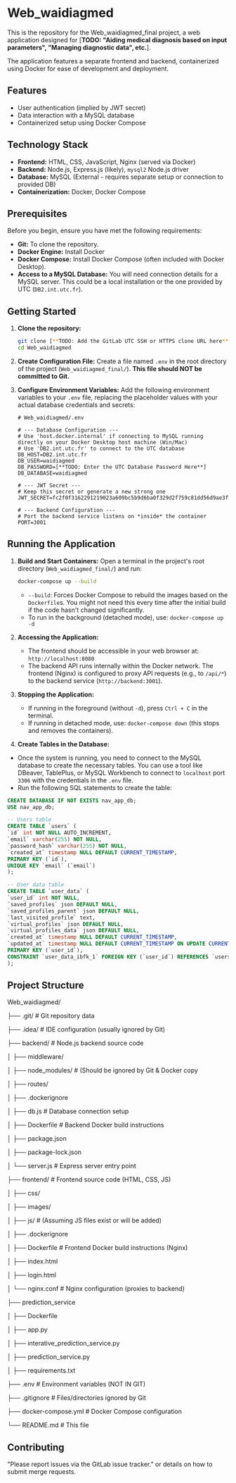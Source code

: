 # Web_waidiagmed

This is the repository for the Web_waidiagmed_final project, a web application designed for [**TODO: "Aiding medical diagnosis based on input parameters", "Managing diagnostic data", etc.**].

The application features a separate frontend and backend, containerized using Docker for ease of development and deployment.

## Features

*   User authentication (implied by JWT secret)
*   Data interaction with a MySQL database
*   Containerized setup using Docker Compose

## Technology Stack

*   **Frontend:** HTML, CSS, JavaScript, Nginx (served via Docker)
*   **Backend:** Node.js, Express.js (likely), `mysql2` Node.js driver
*   **Database:** MySQL (External - requires separate setup or connection to provided DB)
*   **Containerization:** Docker, Docker Compose

## Prerequisites

Before you begin, ensure you have met the following requirements:

*   **Git:** To clone the repository.
*   **Docker Engine:** Install Docker
*   **Docker Compose:** Install Docker Compose (often included with Docker Desktop).
*   **Access to a MySQL Database:** You will need connection details for a MySQL server. This could be a local installation or the one provided by UTC (`DB2.int.utc.fr`).

## Getting Started

1.  **Clone the repository:**
    ```bash
    git clone [**TODO: Add the GitLab UTC SSH or HTTPS clone URL here**]
    cd Web_waidiagmed
    ```

2.  **Create Configuration File:**
    Create a file named `.env` in the root directory of the project (`Web_waidiagmed_final/`). **This file should NOT be committed to Git.**

3.  **Configure Environment Variables:**
    Add the following environment variables to your `.env` file, replacing the placeholder values with your actual database credentials and secrets:

    ```dotenv
    # Web_waidiagmed/.env

    # --- Database Configuration ---
    # Use 'host.docker.internal' if connecting to MySQL running directly on your Docker Desktop host machine (Win/Mac)
    # Use 'DB2.int.utc.fr' to connect to the UTC database
    DB_HOST=DB2.int.utc.fr
    DB_USER=waidiagmed
    DB_PASSWORD=[**TODO: Enter the UTC Database Password Here**]
    DB_DATABASE=waidiagmed

    # --- JWT Secret ---
    # Keep this secret or generate a new strong one
    JWT_SECRET=fc2f0f3162291219023a609bc5b9d6ba0f329d2f759c81dd56d9ae3fe024a61e2924b40f5a9592e4fc30ca2ee0d4a931eb46302cde6f632e74306c0289c6033036c209d6fbe3bf1904bd33f3ba5d345aa65cd07cfb8c5f146a6bcbab7f992e6131a2229408ede7a47b2e93b523c2b4d4a0f0b1e88cfbec4388dcb1d2c3baf223ce7566d7ad814aad91d9b60aa417b494f8fbfc78ea61d8f814a613db9bc3931f2919f4bb959ca5d692c44507c092fff0d7c67b36ef16f02e5c7825c8eea8250c

    # --- Backend Configuration ---
    # Port the backend service listens on *inside* the container
    PORT=3001
    ```
## Running the Application

1.  **Build and Start Containers:**
    Open a terminal in the project's root directory (`Web_waidiagmed_final/`) and run:
    ```bash
    docker-compose up --build
    ```
    *   `--build`: Forces Docker Compose to rebuild the images based on the `Dockerfile`s. You might not need this every time after the initial build if the code hasn't changed significantly.
    *   To run in the background (detached mode), use: `docker-compose up -d`

2.  **Accessing the Application:**
    *   The frontend should be accessible in your web browser at: `http://localhost:8080`
    *   The backend API runs internally within the Docker network. The frontend (Nginx) is configured to proxy API requests (e.g., to `/api/*`) to the backend service (`http://backend:3001`).

3.  **Stopping the Application:**
    *   If running in the foreground (without `-d`), press `Ctrl + C` in the terminal.
    *   If running in detached mode, use: `docker-compose down` (this stops and removes the containers).

4. **Create Tables in the Database:**
- Once the system is running, you need to connect to the MySQL database to create the necessary tables. You can use a tool like DBeaver, TablePlus, or MySQL Workbench to connect to `localhost` port `3306` with the credentials in the `.env` file.
- Run the following SQL statements to create the table:
```sql
CREATE DATABASE IF NOT EXISTS nav_app_db;
USE nav_app_db;

-- Users table
CREATE TABLE `users` (
`id` int NOT NULL AUTO_INCREMENT,
`email` varchar(255) NOT NULL,
`password_hash` varchar(255) NOT NULL,
`created_at` timestamp NULL DEFAULT CURRENT_TIMESTAMP,
PRIMARY KEY (`id`),
UNIQUE KEY `email` (`email`)
);

-- User data table 
CREATE TABLE `user_data` ( 
`user_id` int NOT NULL, 
`saved_profiles` json DEFAULT NULL, 
`saved_profiles_parent` json DEFAULT NULL, 
`last_visited_profile` text, 
`virtual_profiles` json DEFAULT NULL, 
`virtual_profiles_data` json DEFAULT NULL, 
`created_at` timestamp NULL DEFAULT CURRENT_TIMESTAMP, 
`updated_at` timestamp NULL DEFAULT CURRENT_TIMESTAMP ON UPDATE CURRENT_TIMESTAMP, 
PRIMARY KEY (`user_id`), 
CONSTRAINT `user_data_ibfk_1` FOREIGN KEY (`user_id`) REFERENCES `users` (`id`) ON DELETE CASCADE 
); 
```
## Project Structure

Web_waidiagmed/

├── .git/ # Git repository data

├── .idea/ # IDE configuration (usually ignored by Git)

├── backend/ # Node.js backend source code

│ ├── middleware/

│ ├── node_modules/ # (Should be ignored by Git & Docker copy

│ ├── routes/

│ ├── .dockerignore

│ ├── db.js # Database connection setup

│ ├── Dockerfile # Backend Docker build instructions

│ ├── package.json

│ ├── package-lock.json

│ └── server.js # Express server entry point

├── frontend/ # Frontend source code (HTML, CSS, JS)

│ ├── css/

│ ├── images/

│ ├── js/ # (Assuming JS files exist or will be added)

│ ├── .dockerignore

│ ├── Dockerfile # Frontend Docker build instructions (Nginx)

│ ├── index.html

│ ├── login.html

│ └── nginx.conf # Nginx configuration (proxies to backend)

├── prediction_service

│ ├── Dockerfile 

│ ├── app.py

│ ├── interative_prediction_service.py

│ ├── prediction_service.py

│ ├── requirements.txt

├── .env # Environment variables (NOT IN GIT)

├── .gitignore # Files/directories ignored by Git

├── docker-compose.yml # Docker Compose configuration

└── README.md # This file

## Contributing

"Please report issues via the GitLab issue tracker." or details on how to submit merge requests.
